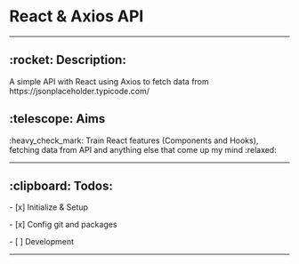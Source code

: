 # <h1>React & Axios API</h1>
---
<p><h2>:rocket: Description:</h2> A simple API with React using Axios to fetch data from https://jsonplaceholder.typicode.com/</p>
<p><h2>:telescope: Aims</h2>
:heavy_check_mark: Train React features (Components and Hooks), fetching data from API and anything else that come up my mind :relaxed:</p>
<hr />
<h2>:clipboard: Todos:</h2>

<p> - [x] Initialize & Setup </p>
<p> - [x] Config git and packages</p>
<p> - [ ] Development </p>

<hr />

